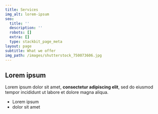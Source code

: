 ```yaml
---
title: Services
img_alt: lorem-ipsum
seo:
  title: ''
  description: ''
  robots: []
  extra: []
  type: stackbit_page_meta
layout: page
subtitle: What we offer
img_path: /images/shutterstock_750073606.jpg
---
```

## Lorem ipsum

Lorem ipsum dolor sit amet, **consectetur adipiscing elit**, sed do eiusmod tempor incididunt ut labore et dolore magna aliqua.

- Lorem ipsum
- dolor sit amet